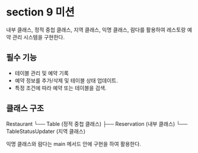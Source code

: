 # section 9 미션
내부 클래스, 정적 중첩 클래스, 지역 클래스, 익명 클래스, 람다를 활용하여 레스토랑 예약 관리 시스템을 구현한다.

## 필수 기능
- 테이블 관리 및 예약 기록
- 예약 정보를 추가/삭제 및 테이블 상태 업데이트.
- 특정 조건에 따라 예약 또는 테이블을 검색.

## 클래스 구조
Restaurant
└── Table (정적 중첩 클래스)
├── Reservation (내부 클래스)
└── TableStatusUpdater (지역 클래스)

익명 클래스와 람다는 main 메서드 안에 구현을 하여 활용한다.
